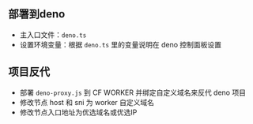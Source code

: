 ## 部署到deno

- 主入口文件：`deno.ts`
- 设置环境变量：根据 `deno.ts` 里的变量说明在 deno 控制面板设置

## 项目反代

- 部署 `deno-proxy.js` 到 CF WORKER 并绑定自定义域名来反代 deno 项目
- 修改节点 host 和 sni 为 worker 自定义域名
- 修改节点入口地址为优选域名或优选IP
